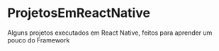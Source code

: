 # ProjetosEmReactNative
 Alguns projetos executados em React Native, feitos para aprender um pouco do Framework
